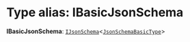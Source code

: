 # Type alias: IBasicJsonSchema

**IBasicJsonSchema**: [`IJsonSchema`](/auto-docs/form-antd-materials/interfaces/IJsonSchema.md)<[`JsonSchemaBasicType`](/auto-docs/form-antd-materials/types/JsonSchemaBasicType.md)>
